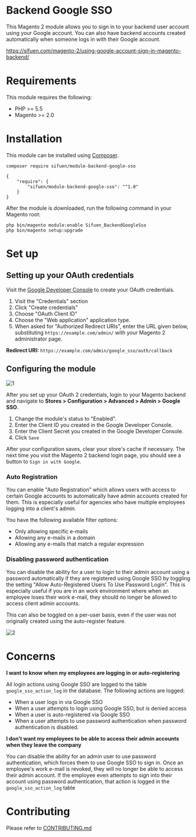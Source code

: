 # Backend Google SSO

This Magento 2 module allows you to sign in to your backend user account using your Google account. You can also have backend accounts created automatically when someone logs in with their Google account.

https://sifuen.com/magento-2/using-google-account-sign-in-magento-backend/

# Requirements

This module requires the following:

* PHP >= 5.5
* Magento >= 2.0

# Installation

This module can be installed using [Composer](https://getcomposer.org/).

```
composer require sifuen/module-backend-google-sso
```

```
{
    "require": {
        "sifuen/module-backend-google-sso": "^1.0"
    }
}
```

After the module is downloaded, run the following command in your Magento root:

```
php bin/magento module:enable Sifuen_BackendGoogleSso
php bin/magento setup:upgrade
```

# Set up

## Setting up your OAuth credentials

Visit the [Google Developer Console](https://console.developers.google.com/) to create your OAuth credentials.

1. Visit the "Credentials" section
2. Click "Create credentials"
3. Choose "OAuth Client ID"
4. Choose the "Web application" application type.
5. When asked for "Authorized Redirect URIs", enter the URL given below, substituting `https://example.com/admin/` with your 
Magento 2 administrator page.

**Redirect URI:** `https://example.com/admin/google_sso/auth/callback`

## Configuring the module

![1](https://i.imgur.com/26ird7f.png)

After you set up your OAuth 2 credentials, login to your Magento backend and navigate to **Stores > Configuration > Advanced > Admin > Google SSO**.

1. Change the module's status to "Enabled".
2. Enter the Client ID you created in the Google Developer Console.
3. Enter the Client Secret you created in the Google Developer Console.
4. Click `Save`

After your configuration saves, clear your store's cache if necessary. The next time you visit the Magento 2 backend login page, you should see a button to `Sign in with Google`.

### Auto Registration

You can enable "Auto Registration" which allows users with access to certain Google accounts to automatically have admin accounts created for them. This is especially useful for agencies who have multiple employees logging into a client's admin. 

You have the following available filter options:

* Only allowing specific e-mails
* Allowing any e-mails in a domain
* Allowing any e-mails that match a regular expression


### Disabling password authentication

You can disable the ability for a user to login to their admin account using a password automatically if they are registered using Google SSO by toggling the setting "Allow Auto-Registered Users To Use Password Login".
This is especially useful if you are in an work environment where when an employee loses their work e-mail, they should no longer be allowed to access client admin accounts.

This can also be toggled on a per-user basis, even if the user was not originally created using the auto-register feature.

![2](https://i.imgur.com/6fr3ZcW.png)


# Concerns

**I want to know when my employees are logging in or auto-registering**

All login actions using Google SSO are logged to the table `google_sso_action_log` in the database. The following actions are logged:

* When a user logs in via Google SSO
* When a user attempts to login using Google SSO, but is denied access
* When a user is auto-registered via Google SSO
* When a user attempts to use password authentication when password authentication is disabled.

**I don't want my employees to be able to access their admin accounts when they leave the company**

You can disable the ability for an admin user to use password authentication, which forces them to use Google SSO to sign in.
Once an employee's work e-mail is revoked, they will no longer be able to access their admin account. If the employee even attempts
to sign into their account using password authentication, that action is logged in the `google_sso_action_log` table


# Contributing

Please refer to [CONTRIBUTING.md](CONTRIBUTING.md)